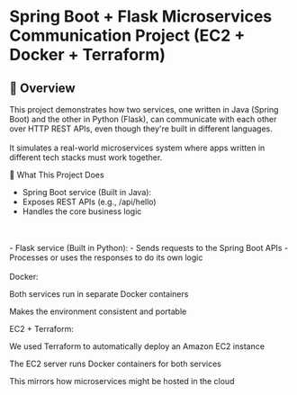 # Spring Boot + Flask Microservices Communication Project (EC2 + Docker + Terraform)

## 🚀 Overview
This project demonstrates how two services, one written in Java (Spring Boot) and the other in Python (Flask), can communicate with each other over HTTP REST APIs, even though they're built in different languages.
<br>
<br>
It simulates a real-world microservices system where apps written in different tech stacks must work together.

🔧 What This Project Does
- Spring Boot service (Built in Java):
 - Exposes REST APIs (e.g., /api/hello)
 - Handles the core business logic
<br>
<br>
- Flask service (Built in Python):
 - Sends requests to the Spring Boot APIs
 - Processes or uses the responses to do its own logic
<br>
<br>
Docker:

Both services run in separate Docker containers

Makes the environment consistent and portable

EC2 + Terraform:

We used Terraform to automatically deploy an Amazon EC2 instance

The EC2 server runs Docker containers for both services

This mirrors how microservices might be hosted in the cloud
